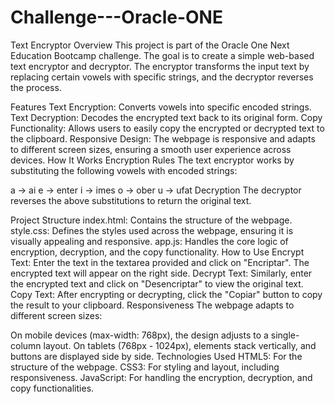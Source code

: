 # Challenge---Oracle-ONE
Text Encryptor
Overview
This project is part of the Oracle One Next Education Bootcamp challenge. The goal is to create a simple web-based text encryptor and decryptor. The encryptor transforms the input text by replacing certain vowels with specific strings, and the decryptor reverses the process.

Features
Text Encryption: Converts vowels into specific encoded strings.
Text Decryption: Decodes the encrypted text back to its original form.
Copy Functionality: Allows users to easily copy the encrypted or decrypted text to the clipboard.
Responsive Design: The webpage is responsive and adapts to different screen sizes, ensuring a smooth user experience across devices.
How It Works
Encryption Rules
The text encryptor works by substituting the following vowels with encoded strings:

a → ai
e → enter
i → imes
o → ober
u → ufat
Decryption
The decryptor reverses the above substitutions to return the original text.

Project Structure
index.html: Contains the structure of the webpage.
style.css: Defines the styles used across the webpage, ensuring it is visually appealing and responsive.
app.js: Handles the core logic of encryption, decryption, and the copy functionality.
How to Use
Encrypt Text: Enter the text in the textarea provided and click on "Encriptar". The encrypted text will appear on the right side.
Decrypt Text: Similarly, enter the encrypted text and click on "Desencriptar" to view the original text.
Copy Text: After encrypting or decrypting, click the "Copiar" button to copy the result to your clipboard.
Responsiveness
The webpage adapts to different screen sizes:

On mobile devices (max-width: 768px), the design adjusts to a single-column layout.
On tablets (768px - 1024px), elements stack vertically, and buttons are displayed side by side.
Technologies Used
HTML5: For the structure of the webpage.
CSS3: For styling and layout, including responsiveness.
JavaScript: For handling the encryption, decryption, and copy functionalities.
